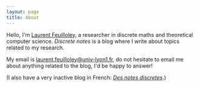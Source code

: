```yaml
---
layout: page
title: About
---
```


Hello, I'm [Laurent Feuilloley](https://perso.liris.cnrs.fr/lfeuilloley/), 
a researcher in discrete maths and theoretical computer science.
*Discrete notes* is a blog where I write about topics related to my research.

My email is laurent.feuilloley@univ-lyon1.fr, do not hesitate to email me about 
anything related to the blog, I'd be happy to answer! 

(I also have a very inactive blog in French: 
*[Des notes discretes](https://des-notes-discretes.github.io)*.) 




